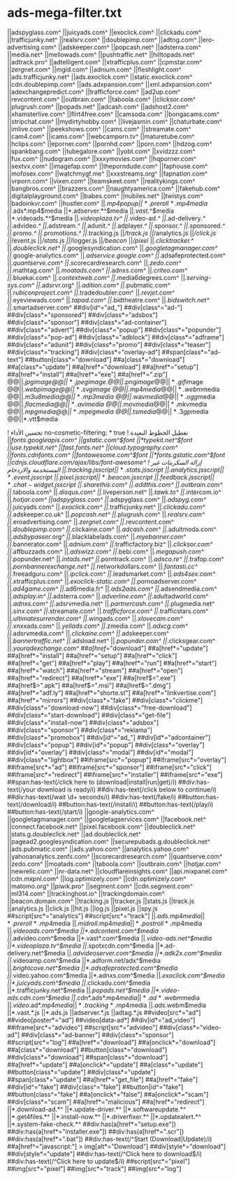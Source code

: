 # ads-mega-filter.txt
||adspyglass.com^
||juicyads.com^
||exoclick.com^
||clickadu.com^
||trafficjunky.net^
||realsrv.com^
||doublepimp.com^
||adtng.com^
||ero-advertising.com^
||adskeeper.com^
||popcash.net^
||adsterra.com^
||media.net^
||mellowads.com^
||pushtraffic.net^
||hilltopads.net^
||adtrack.pro^
||adtelligent.com^
||xtrafficplus.com^
||cpmstar.com^
||zergnet.com^
||mgid.com^
||adnium.com^
||fleshlight.com^
||ads.trafficjunky.net^
||ads.exoclick.com^
||static.exoclick.com^
||cdn.doublepimp.com^
||ads.adxpansion.com^
||xml.adxpansion.com^
||adexchangepredict.com^
||trafficforce.com^
||ad2up.com^
||revcontent.com^
||outbrain.com^
||taboola.com^
||clicksor.com^
||plugrush.com^
||popads.net^
||adcash.com^
||adshost2.com^
||xhamsterlive.com^
||flirt4free.com^
||camsoda.com^
||bongacams.com^
||stripchat.com^
||mydirtyhobby.com^
||livejasmin.com^
||chaturbate.com^
||imlive.com^
||peekshows.com^
||cams.com^
||streamate.com^
||cam4.com^
||icams.com^
||webcamporn.tv^
||maturetube.com^
||hclips.com^
||eporner.com^
||pornhd.com^
||porn.com^
||hdzog.com^
||spankbang.com^
||tubegalore.com^
||yobt.com^
||xvidzzz.com^
||fux.com^
||nudogram.com^
||xxxymovies.com^
||hqporner.com^
||sextvx.com^
||imagefap.com^
||theporndude.com^
||faphouse.com^
||mofosex.com^
||watchmygf.me^
||xxxstreams.org^
||fapnation.com^
||vrporn.com^
||vixen.com^
||teamskeet.com^
||realitykings.com^
||bangbros.com^
||brazzers.com^
||naughtyamerica.com^
||fakehub.com^
||digitalplayground.com^
||babes.com^
||nubiles.net^
||twistys.com^
||badoinkvr.com^
||hustler.com^
||*.mp4$popup
||*.preroll*.mp4$media
||*.ads*.mp4$media
||*.adserver.*^$media
||*.vast.*^$media
||*.videoads.*^$media
||*.videoplaza.tv^
||*.video-ad.*^
||*.ad-delivery.*^
||*.advideo.*^
||*.adstream.*^
||*.adunit.*^
||*.adplayer.*^
||*.sponsor.*^
||*.sponsored.*^
||*.promo.*^
||*.promotions.*^
||*.tracking.js
||*/track.js
||*/analytics.js
||*/click.js
||*/event.js
||*/stats.js
||*/logger.js
||*/beacon*
||*/pixel*
||*.clicktracker.*^
||*.doubleclick.net^
||*.googlesyndication.com^
||*.googletagmanager.com^
||*.google-analytics.com^
||*.adservice.google.com^
||*.adsafeprotected.com^
||*.quantserve.com^
||*.scorecardresearch.com^
||*.zedo.com^
||*.mathtag.com^
||*.moatads.com^
||*.adnxs.com^
||*.criteo.com^
||*.bluekai.com^
||*.contextweb.com^
||*.media6degrees.com^
||*.serving-sys.com^
||*.adsrvr.org^
||*.adition.com^
||*.pubmatic.com^
||*.rubiconproject.com^
||*.tradedoubler.com^
||*.revjet.com^
||*.eyeviewads.com^
||*.tapad.com^
||*.bidtheatre.com^
||*.bidswitch.net^
||*.smartadserver.com^
##div[id^="ad_"]
##div[class^="ad-"]
##div[class*="sponsored"]
##div[class*="adsbox"]
##div[class*="sponsor"]
##div[class*="ad-container"]
##div[class*="advert"]
##div[class*="popup"]
##div[class*="popunder"]
##div[class*="pop-ad"]
##div[class*="adblock"]
##div[class*="adframe"]
##div[class*="adunit"]
##div[class*="promo"]
##div[class*="teaser"]
##div[class*="tracking"]
##div[class*="overlay-ad"]
##span[class*="ad-text"]
##button[class*="download"]
##a[class*="download"]
##a[class*="update"]
##a[href*="download"]
##a[href*="setup"]
##a[href*="install"]
##a[href*="exe"]
##a[href*=".zip"]
@@||*.jpg$image
@@||*.jpeg$image
@@||*.png$image
@@||*.gif$image
@@||*.webp$image
@@||*.svg$image
@@||*.mp4$media
@@||*.webm$media
@@||*.m3u8$media
@@||*.mp3$media
@@||*.wav$media
@@||*.ogg$media
@@||*.flac$media
@@||*.avi$media
@@||*.mov$media
@@||*.mkv$media
@@||*.mpg$media
@@||*.mpeg$media
@@||*.ts$media
@@||*.3gp$media
@@||*.vtt$media

! تحسين الأداء
no-cosmetic-filtering: * true
! تعطيل الخطوط البعيدة
||*fonts.googleapis.com^
||*gstatic.com^$font
||*typekit.net^$font
||*use.typekit.net^
||*fast.fonts.net^
||*cloud.typography.com^
||*fonts.cdnfonts.com^
||*fontawesome.com^$font
||*fonts.gstatic.com^$font
||*cdnjs.cloudflare.com/ajax/libs/font-awesome^
! إزالة السكربتات غير المستخدمة والازدحام
||*.tracking.js$script
||*.stats.js$script
||*.analytics.js$script
||*.event.js$script
||*.pixel.js$script
||*.beacon.js$script
||*.feedback.js$script
||*.chat-widget.js$script
||*.sharethis.com^
||*.addthis.com^
||*.outbrain.com^
||*.taboola.com^
||*.disqus.com^
||*.liveperson.net^
||*.tawk.to^
||*.intercom.io^
||*.hotjar.com^
||adspyglass.com^
||*.adspyglass.com^
||*.adspyg.com^
||*.juicyads.com^
||*.exoclick.com^
||*.trafficjunky.net^
||*.clickadu.com^
||*.adskeeper.co.uk^
||*.popcash.net^
||*.plugrush.com^
||*.realsrv.com^
||*.eroadvertising.com^
||*.zergnet.com^
||*.revcontent.com^
||*.doublepimp.com^
||*.clickaine.com^
||*.adcash.com^
||*.adultmoda.com^
||*.adsbypasser.org^
||*.blacklabelads.com^
||*.myebanner.com^
||*.bannerator.com^
||*.adnium.com^
||*.trafficfactory.biz^
||*.clicksor.com^
||*.affbuzzads.com^
||*.adswizz.com^
||*.bebi.com^
||*.megapush.com^
||*.popunder.net^
||*.intads.net^
||*.porntrack.com^
||*.adsco.re^
||*.trafop.com^
||*.pornbannerexchange.net^
||*.networkdollars.com^
||*.fantasti.cc^
||*.freeadguru.com^
||*.ipclick.com^
||*.leadsmarket.com^
||*.ads4sex.com^
||*.xtrafficplus.com^
||*.exoclick-static.com^
||*.pornoadserver.com^
||*.ad4game.com^
||*.ad6media.fr^
||*.ads2ads.com^
||*.adsendmedia.com^
||*.adsplay.in^
||*.adsterra.com^
||*.adverline.com^
||*.adultadworld.com^
||*.adnxs.com^
||*.adsrvmedia.net^
||*.partnercash.com^
||*.plugmedia.net^
||*.sinx.com^
||*.streamate.com^
||*.trafficforce.com^
||*.trafficstars.com^
||*.ultimatesurrender.com^
||*.wingads.com^
||*.xlovecam.com^
||*.xnxxads.com^
||*.yellads.com^
||*.zmedia.com^
||*.adxcg.com^
||*.adsrvmedia.com^
||*.clickaine.com^
||*.adskeeper.com^
||*.bannertraffic.net^
||*.adsload.net^
||*.popunder.com^
||*.clicksgear.com^
||*.youradexchange.com^
##a[href*="download"]
##a[href*="update"]
##a[href*="install"]
##a[href*="setup"]
##a[href*="click"]
##a[href*="get"]
##a[href*="play"]
##a[href*="run"]
##a[href*="start"]
##a[href*="watch"]
##a[href*="stream"]
##a[href*="open"]
##a[href*="redirect"]
##a[href*="exe"]
##a[href$=".exe"]
##a[href$=".apk"]
##a[href$=".msi"]
##a[href$=".dmg"]
##a[href*="adf.ly"]
##a[href*="shorte.st"]
##a[href*="linkvertise.com"]
##a[href*="mirrors"]
##div[class*="fake"]
##div[class*="clickme"]
##div[class*="download-now"]
##div[class*="free-download"]
##div[class*="start-download"]
##div[class*="get-file"]
##div[class*="install-now"]
##div[class*="adsbox"]
##div[class*="sponsor"]
##div[class*="reklama"]
##div[class*="promobox"]
##div[id^="ad_"]
##div[id*="adcontainer"]
##div[class*="popup"]
##div[id*="popup"]
##div[class*="overlay"]
##div[id*="overlay"]
##div[class*="modal"]
##div[id*="modal"]
##div[class*="lightbox"]
##iframe[src*="popup"]
##iframe[src*="overlay"]
##iframe[src*="ad"]
##iframe[src*="sponsor"]
##iframe[src*="click"]
##iframe[src*="redirect"]
##iframe[src*="installer"]
##iframe[src*="exe"]
##span:has-text(/click here to (download|install|run|get)/i)
##div:has-text(/your download is ready/i)
##div:has-text(/click below to continue/i)
##div:has-text(/wait \d+ seconds/i)
##div:has-text(/fake/i)
##button:has-text(/download/i)
##button:has-text(/install/i)
##button:has-text(/play/i)
##button:has-text(/start/i)
||google-analytics.com^
||googletagmanager.com^
||googletagservices.com^
||facebook.net^
||connect.facebook.net^
||pixel.facebook.com^
||doubleclick.net^
||stats.g.doubleclick.net^
||ad.doubleclick.net^
||pagead2.googlesyndication.com^
||securepubads.g.doubleclick.net^
||ads.pubmatic.com^
||ads.yahoo.com^
||analytics.yahoo.com^
||yahooanalytics.zenfs.com^
||scorecardresearch.com^
||quantserve.com^
||zedo.com^
||moatads.com^
||taboola.com^
||outbrain.com^
||hotjar.com^
||newrelic.com^
||nr-data.net^
||cloudflareinsights.com^
||api.mixpanel.com^
||cdn.mxpnl.com^
||log.optimizely.com^
||cdn.optimizely.com^
||matomo.org^
||piwik.pro^
||segment.com^
||cdn.segment.com^
||ml314.com^
||trackinghost.io^
||trackingdomain.com^
||beacon.domain.com^
||tracking.js
||tracker.js
||stats.js
||track.js
||analytics.js
||click.js
||hit.js
||log.js
||pixel.js
||spy.js
##script[src*="analytics"]
##script[src*="track"]
||*.ads*.mp4$media
||*.preroll*.mp4$media
||*.midroll*.mp4$media
||*.postroll*.mp4$media
||*.videoads.com^$media
||*.adcontent.com^$media
||*.advideo.com^$media
||*.vast*.com^$media
||*.video-ads.net^$media
||*.videoplaza.tv^$media
||*.spotxcdn.com^$media
||*.ad-delivery.net^$media
||*.advideoserver.com^$media
||*.adk2x.com^$media
||*.videoamp.com^$media
||*.adform.net/adx^$media
||*.brightcove.net^$media
||*.adsafeprotected.com^$media
||*.video.yahoo.com^$media
||*.adnxs.com^$media
||*.exoclick.com^$media
||*.juicyads.com^$media
||*.clickadu.com^$media
||*.trafficjunky.net^$media
||*.popads.net^$media
||*.video-ads.cdn.com^$media
||*.cdn*.ads*.mp4$media
||*.ad*.webm$media
||*.video*.ad*.mp4$media
||*.tracking*.mp4$media
||*.ads*.webm$media
||*.vast.*.js
||*.ads.js
||adserver.*.js
||adtag.*.js
##video[src*="ad"]
##video[poster*="ad"]
##video[data-ad*]
##div[id*="ad_video"]
##iframe[src*="advideo"]
##script[src*="advideo"]
##div[class*="video-ad"]
##div[class*="ad-banner"]
##div[class*="sponsor"]
##script[src*="log"]
##a[href*="download"]
##a[onclick*="download"]
##a[class*="download"]
##button[class*="download"]
##div[class*="download"]
##span[class*="download"]
##a[href*="update"]
##a[onclick*="update"]
##a[class*="update"]
##button[class*="update"]
##div[class*="update"]
##span[class*="update"]
##a[href*="get_file"]
##a[href*="fake"]
##div[id^="fake"]
##div[class^="fake"]
##button[id^="fake"]
##button[class^="fake"]
##a[onclick*="false"]
##a[onclick*="scam"]
##div[class*="scam"]
##a[href*="malicious"]
##a[href*="redirect"]
||*.download-ad.*^
||*.update-driver.*^
||*.softwareupdate.*^
||*.get4files.*^
||*.install-now.*^
||*.driverfixer.*^
||*.updatealert.*^
||*.system-fake-check.*^
##div:has(a[href*="setup.exe"])
##div:has(a[href*="installer.exe"])
##div:has(a[href*=".scr"])
##div:has(a[href*=".bat"])
##div:has-text(/^Start (Download|Update)/i)
##a[href^="javascript:"] > img[alt*="Download"]
##div[style*="download"]
##div[style*="update"]
##div:has-text(/^Click here to download$/i)
##div:has-text(/^Click here to update$/i)
##script[src*="pixel"]
##img[src*="pixel"]
##img[src*="track"]
##img[src*="log"]

